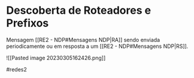 
# Descoberta de Roteadores e Prefixos

Mensagem [[RE2 - NDP#Mensagens NDP|RA]] sendo enviada periodicamente ou em resposta a um [[RE2 - NDP#Mensagens NDP|RS]].

![[Pasted image 20230305162426.png]]

#redes2

